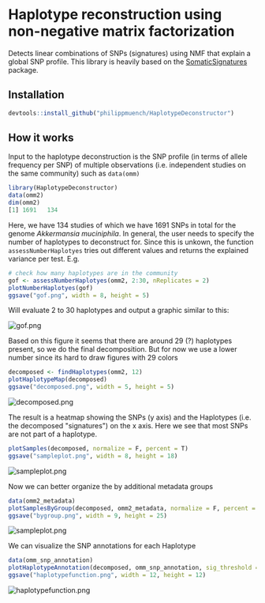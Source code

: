 # Haplotype reconstruction using non-negative matrix factorization 

Detects linear combinations of SNPs (signatures) using NMF that explain a global SNP profile. This library is heavily based on the [SomaticSignatures](https://github.com/juliangehring/SomaticSignatures) package.

## Installation

```r
devtools::install_github("philippmuench/HaplotypeDeconstructor")
```

## How it works

Input to the haplotype deconstruction is the SNP profile (in terms of allele frequency per SNP) of multiple observations (i.e. independent studies on the same community) such as `data(omm)`

```r
library(HaplotypeDeconstructor)
data(omm2)
dim(omm2)
[1] 1691   134
```

Here, we have 134 studies of which we have 1691 SNPs in total for the genome _Akkermansia muciniphila_. In general, the user needs to specify the number of haplotypes to deconstruct for. Since this is unkown, the function `assessNumberHaplotyes` tries out different values and returns the explained variance per test. E.g. 

```r
# check how many haplotypes are in the community
gof <- assessNumberHaplotyes(omm2, 2:30, nReplicates = 2)
plotNumberHaplotyes(gof)
ggsave("gof.png", width = 8, height = 5)
```

Will evaluate 2 to 30 haplotypes and output a graphic similar to this:

![gof.png](gof.png)

Based on this figure it seems that there are around 29 (?) haplotypes present, so we do the final decomposition. But for now we use a lower number since its hard to draw figures with 29 colors

```r
decomposed <- findHaplotypes(omm2, 12)
plotHaplotypeMap(decomposed)
ggsave("decomposed.png", width = 5, height = 5)
```

![decomposed.png](decomposed.png)

The result is a heatmap showing the SNPs (y axis) and the Haplotypes (i.e. the decomposed "signatures") on the x axis. Here we see that most SNPs are not part of a haplotype. 

```r
plotSamples(decomposed, normalize = F, percent = T)
ggsave("sampleplot.png", width = 8, height = 18)
```

![sampleplot.png](sampleplot.png)

Now we can better organize the by additional metadata groups

```r
data(omm2_metadata)
plotSamplesByGroup(decomposed, omm2_metadata, normalize = F, percent = T)
ggsave("bygroup.png", width = 9, height = 25)
```

![sampleplot.png](bygroup.png)

We can visualize the SNP annotations for each Haplotype

```r
data(omm_snp_annotation)
plotHaplotypeAnnotation(decomposed, omm_snp_annotation, sig_threshold = 4)
ggsave("haplotypefunction.png", width = 12, height = 12)
```

![haplotypefunction.png](haplotypefunction.png)
